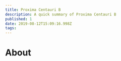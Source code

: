 ```yaml
---
title: Proxima Centauri B
description: A quick summary of Proxima Centauri B
published: 1
date: 2019-08-12T15:09:16.998Z
tags: 
---
```


# About